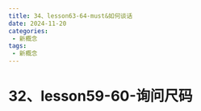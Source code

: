 ```yaml
---
title: 34、lesson63-64-must&如何谈话
date: 2024-11-20
categories:
 - 新概念
tags:
 - 新概念
---
```




# 32、lesson59-60-询问尺码

